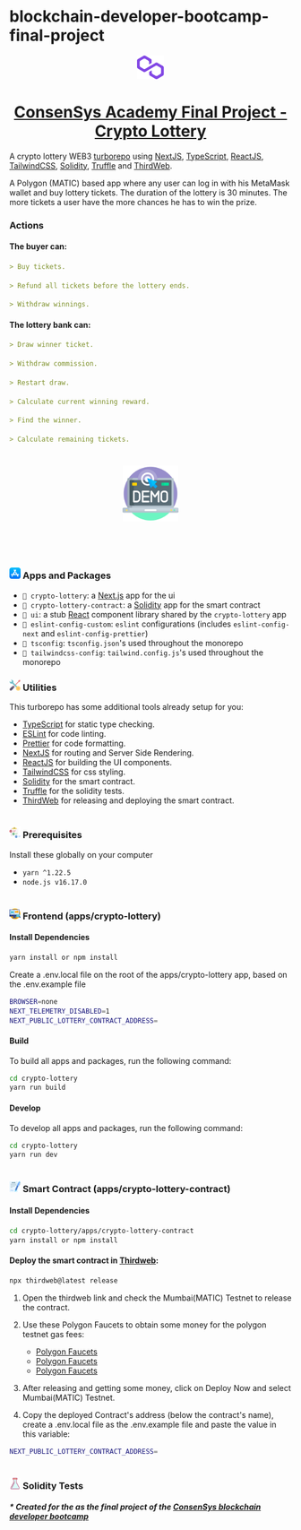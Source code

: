 # blockchain-developer-bootcamp-final-project

<p align="center">
  <a href="https://constantine.dev">
    <picture>
      <img src="./images/polygon.svg" width="48px" alt="polygon">
    </picture>
    <h1 align="center">ConsenSys Academy Final Project - Crypto Lottery</h1>
  </a>
</p>

A crypto lottery WEB3 [turborepo](https://turborepo.org/) using [NextJS](https://nextjs.org), [TypeScript](https://www.typescriptlang.org/), [ReactJS](https://reactjs.org/), [TailwindCSS](https://tailwindcss.com/), [Solidity](https://docs.soliditylang.org/en/v0.8.17/), [Truffle](https://trufflesuite.com/)  and [ThirdWeb](https://thirdweb.com/).

A Polygon (MATIC) based app where any user can log in with his MetaMask wallet and buy lottery tickets. The duration of the lottery is 30 minutes. The more tickets a user have the more chances he has to win the prize.

### Actions

#### The buyer can:

```md
> Buy tickets.

> Refund all tickets before the lottery ends.

> Withdraw winnings.
```

#### The lottery bank can:

```md
> Draw winner ticket.

> Withdraw commission.

> Restart draw.

> Calculate current winning reward.

> Find the winner.

> Calculate remaining tickets.
```

[//]: # (below line is for horizontal line DO NOT DELETE)
#

<div align="center">

[<img alt="demo" width="100px" src="./images/demo.png" />](https://constantine.dev)

</div>


[//]: # (below line is for horizontal line DO NOT DELETE)
#

<br />

### <img src="./images/apps.png" alt="apps" width="20px" /> Apps and Packages

- `📁 crypto-lottery`: a [Next.js](https://nextjs.org) app for the ui
- `📁 crypto-lottery-contract`: a [Solidity](https://docs.soliditylang.org/en/v0.8.17/) app for the smart contract
- `📁 ui`: a stub [React](https://reactjs.org/) component library shared by the `crypto-lottery` app
- `📁 eslint-config-custom`: `eslint` configurations (includes `eslint-config-next` and `eslint-config-prettier`)
- `📁 tsconfig`: `tsconfig.json`'s used throughout the monorepo
- `📁 tailwindcss-config`: `tailwind.config.js`'s used throughout the monorepo

### <img src="./images/utility.png" alt="utility" width="20px" /> Utilities

This turborepo has some additional tools already setup for you:

- [TypeScript](https://www.typescriptlang.org/) for static type checking.
- [ESLint](https://eslint.org/) for code linting.
- [Prettier](https://prettier.io) for code formatting.
- [NextJS](https://nextjs.org) for routing and Server Side Rendering.
- [ReactJS](https://reactjs.org/) for building the UI components.
- [TailwindCSS](https://tailwindcss.com/) for css styling.
- [Solidity](https://docs.soliditylang.org/en/v0.8.17/) for the smart contract.
- [Truffle](https://trufflesuite.com/) for the solidity tests.
- [ThirdWeb](https://thirdweb.com/) for releasing and deploying the smart contract.

[//]: # (below line is for horizontal line DO NOT DELETE)
#

### <img src="./images/requirement.png" alt="requirement" width="20px" /> Prerequisites

Install these globally on your computer

- `yarn ^1.22.5`
- `node.js v16.17.0`

[//]: # (below line is for horizontal line DO NOT DELETE)
#

### <img src="./images/ux.png" alt="ux" width="20px" /> Frontend (apps/crypto-lottery)

#### Install Dependencies

```bash
yarn install or npm install
```

Create a .env.local file on the root of the apps/crypto-lottery app, based on the .env.example file

```bash
BROWSER=none
NEXT_TELEMETRY_DISABLED=1
NEXT_PUBLIC_LOTTERY_CONTRACT_ADDRESS=
```

#### Build

To build all apps and packages, run the following command:

```bash
cd crypto-lottery
yarn run build
```

#### Develop

To develop all apps and packages, run the following command:

```bash
cd crypto-lottery
yarn run dev
```

[//]: # (below line is for horizontal line DO NOT DELETE)
#

### <img src="./images/agreement.png" alt="agreement" width="20px" /> Smart Contract (apps/crypto-lottery-contract)

#### Install Dependencies

```bash
cd crypto-lottery/apps/crypto-lottery-contract
yarn install or npm install
```

#### Deploy the smart contract in [Thirdweb](https://thirdweb.com/):

```bash
npx thirdweb@latest release
```

1. Open the thirdweb link and check the Mumbai(MATIC) Testnet to release the contract.

2. Use these Polygon Faucets to obtain some money for the polygon testnet gas fees:

   - [Polygon Faucets](https://faucet.polygon.technology/)
   - [Polygon Faucets](https://mumbaifaucet.com)
   - [Polygon Faucets](https://stakely.io/en/faucet/polygon-matic)

3. After releasing and getting some money, click on Deploy Now and select Mumbai(MATIC) Testnet.

4. Copy the deployed Contract's address (below the contract's name), create a .env.local file as the .env.example file and paste the value in this variable:

```bash
NEXT_PUBLIC_LOTTERY_CONTRACT_ADDRESS=
```

[//]: # (below line is for horizontal line DO NOT DELETE)
#

### <img src="./images/test.png" alt="agreement" width="20px" /> Solidity Tests


<!-- [//]: # (below line is for horizontal line DO NOT DELETE) -->
<!-- # -->

<!-- ### <img src="./images/new-release.png" alt="new-release" width="20px" /> Releases -->

<!-- My [Releases](https://thirdweb.com/0xcA1B3A854f4029d8fA3e9A5EA15a2065850AC010/Lottery) -->

<!-- ### <img src="./images/deployment.png" alt="deployment" width="20px" /> Deployments -->

<!-- My [Deployments](https://thirdweb.com/mumbai/0xe8aB62c322cDDAf454E636A801e2F8c7772980Ea/) -->

<!-- [//]: # (below line is for horizontal line DO NOT DELETE) -->
<!-- # -->

##### * Created for the as the final project of the [ConsenSys blockchain developer bootcamp](https://consensys.net/academy/bootcamp/)
